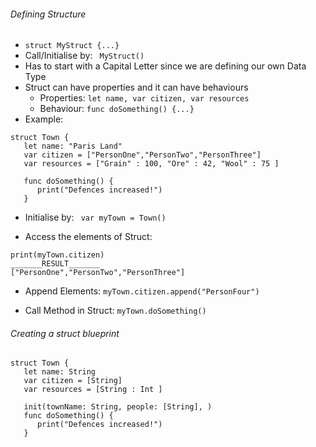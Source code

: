 ###### Defining Structure
- ` struct MyStruct {...} `
- Call/Initialise by: ` MyStruct()`
- Has to start with a Capital Letter since we are defining our own Data Type
- Struct can have properties and it can have behaviours 
  - Properties: ` let name, var citizen, var resources `
  - Behaviour: ` func doSomething() {...} `
- Example:

```
struct Town {
   let name: "Paris Land"
   var citizen = ["PersonOne","PersonTwo","PersonThree"]
   var resources = ["Grain" : 100, "Ore" : 42, "Wool" : 75 ]
   
   func doSomething() {
      print("Defences increased!")
   }
```

- Initialise by: 
` var myTown = Town()`

- Access the elements of Struct:
``` 
print(myTown.citizen)
_______RESULT_______
["PersonOne","PersonTwo","PersonThree"]
```
- Append Elements:
`myTown.citizen.append("PersonFour")`

- Call Method in Struct:
` myTown.doSomething() `

###### Creating a struct blueprint 
```
struct Town {
   let name: String
   var citizen = [String]
   var resources = [String : Int ]
   
   init(townName: String, people: [String], )
   func doSomething() {
      print("Defences increased!")
   }
```
